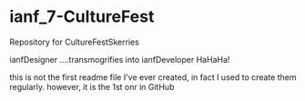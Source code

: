 # ianf_7-CultureFest
Repository for CultureFestSkerries

ianfDesigner ....transmogrifies into ianfDeveloper HaHaHa!

this is not the first readme file I've ever created, in fact I used to create them regularly. 
however, it is the 1st onr in GitHub
